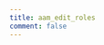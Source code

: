 ```yaml
---
title: aam_edit_roles
comment: false
---
```


<EmailSubscription memo="Get notified when we complete this content and about much other important news." />